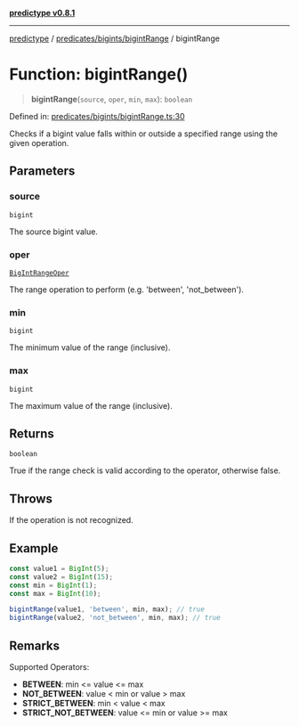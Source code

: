 [**predictype v0.8.1**](../../../../README.md)

***

[predictype](../../../../modules.md) / [predicates/bigints/bigintRange](../README.md) / bigintRange

# Function: bigintRange()

> **bigintRange**(`source`, `oper`, `min`, `max`): `boolean`

Defined in: [predicates/bigints/bigintRange.ts:30](https://github.com/maduhaime/predictype/blob/2310adbaccb6fbc00cdab8e345e79bd5b09e40f5/src/predicates/bigints/bigintRange.ts#L30)

Checks if a bigint value falls within or outside a specified range using the given operation.

## Parameters

### source

`bigint`

The source bigint value.

### oper

[`BigIntRangeOper`](../../../../bigints/enums/type-aliases/BigIntRangeOper.md)

The range operation to perform (e.g. 'between', 'not_between').

### min

`bigint`

The minimum value of the range (inclusive).

### max

`bigint`

The maximum value of the range (inclusive).

## Returns

`boolean`

True if the range check is valid according to the operator, otherwise false.

## Throws

If the operation is not recognized.

## Example

```ts
const value1 = BigInt(5);
const value2 = BigInt(15);
const min = BigInt(1);
const max = BigInt(10);

bigintRange(value1, 'between', min, max); // true
bigintRange(value2, 'not_between', min, max); // true
```

## Remarks

Supported Operators:
- **BETWEEN**: min <= value <= max
- **NOT_BETWEEN**: value < min or value > max
- **STRICT_BETWEEN**: min < value < max
- **STRICT_NOT_BETWEEN**: value <= min or value >= max
